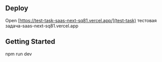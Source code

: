 
## Deploy
Open [https://test-task-saas-next-sq81.vercel.app/](test-task)
тестовая задача-saas-next-sq81.vercel.app

## Getting Started

npm run dev

